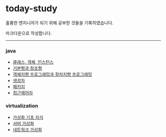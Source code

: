 # today-study
훌륭한 엔지니어가 되기 위해 공부한 것들을 기록하였습니다.

마크다운으로 작성합니다.

---
### java
- [클래스, 객체, 인스턴스](https://github.com/BOYOUNG-KANG/today-study/blob/main/java/class.md)
- [기본형과 참조형](https://github.com/BOYOUNG-KANG/today-study/blob/main/java/type.md)
- [객체지향 프로그래밍과 절차지향 프로그래밍](https://github.com/BOYOUNG-KANG/today-study/blob/main/java/oop.md)
- [생성자](https://github.com/BOYOUNG-KANG/today-study/blob/main/java/constructor.md)
- [패키지](https://github.com/BOYOUNG-KANG/today-study/blob/main/java/package.md)
- [접근제어자](https://github.com/BOYOUNG-KANG/today-study/blob/main/java/access_modifier.md)

### virtualization
- [가상화 기초 지식](https://github.com/BOYOUNG-KANG/today-study/blob/main/virtualization/base.md)
- [서버 가상화](https://github.com/BOYOUNG-KANG/today-study/blob/main/virtualization/server-virtualization.md)
- [네트워크 가상화](https://github.com/BOYOUNG-KANG/today-study/blob/main/virtualization/network-virtualization.md)
